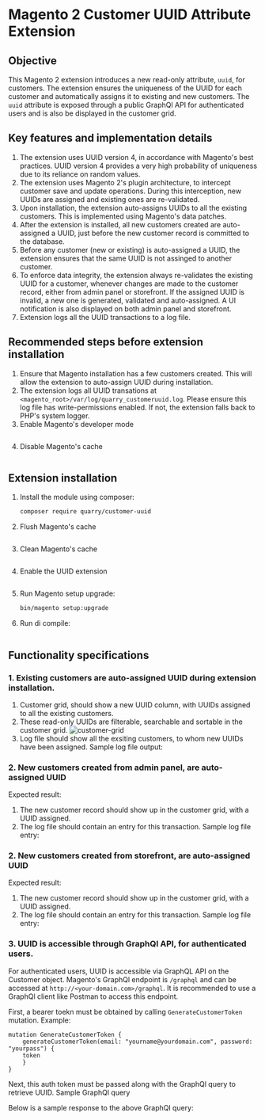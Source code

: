 # Magento 2 Customer UUID Attribute Extension

## Objective

This Magento 2 extension introduces a new read-only attribute, `uuid`, for customers. The extension ensures the uniqueness of the UUID for each customer and automatically assigns it to existing and new customers.
The `uuid` attribute is exposed through a public GraphQl API for authenticated users and is also be displayed in the customer grid.

## Key features and implementation details
1. The extension uses UUID version 4, in accordance with Magento's best practices. UUID version 4 provides a very high probability of uniqueness due to its reliance on random values.
2. The extension uses Magento 2's plugin architecture, to intercept customer save and update operations. During this interception, new UUIDs are assigned and existing ones are re-validated.
4. Upon installation, the extension auto-assigns UUIDs to all the existing customers. This is implemented using Magento's data patches. 
4. After the extension is installed, all new customers created are auto-assigned a UUID, just before the new customer record is committed to the database. 
5. Before any customer (new or existing) is auto-assigned a UUID, the extension ensures that the same UUID is not assinged to another customer.
6. To enforce data integrity, the extension always re-validates the existing UUID for a customer, whenever changes are made to the customer record, either from admin panel or storefront. If the assigned UUID is invalid, a new one is generated, validated and auto-assigned. A UI notification is also displayed on both admin panel and storefront.
7. Extension logs all the UUID transactions to a log file.


## Recommended steps before extension installation
1. Ensure that Magento installation has a few customers created. This will allow the extension to auto-assign UUID during installation. 
2. The extension logs all UUID transations at ``<magento_root>/var/log/quarry_customeruuid.log``. Please ensure this log file has write-permissions enabled. If not, the extension falls back to PHP's system logger.
3. Enable Magento's developer mode
   ```bash
   ```
4. Disable Magento's cache
   ```bash
   ```

## Extension installation

1. Install the module using composer:
   ```bash
   composer require quarry/customer-uuid
   ```
2. Flush Magento's cache
   ```bash
   ```
3. Clean Magento's cache
   ```bash
   ```
4. Enable the UUID extension
   ```bash
   ```
5. Run Magento setup upgrade:
   ```bash
   bin/magento setup:upgrade
   ```
6. Run di compile:
   ```bash
   ```
## Functionality specifications
### 1. Existing customers are auto-assigned UUID during extension installation. 
1. Customer grid, should show a new UUID column, with UUIDs assigned to all the existing customers.
2. These read-only UUIDs are filterable, searchable and sortable in the customer grid.
![customer-grid](https://github.com/faraazmalak/mage-customer-uuid/assets/3054432/15863948-86f0-452a-a332-a808e1b1e008)
3. Log file should show all the exsiting customers,  to whom new UUIDs have been assigned.
Sample log file output:

### 2. New customers created from admin panel, are auto-assigned UUID
Expected result: 
1. The new customer record should show up in the customer grid, with a UUID assigned.
2. The log file should contain an entry for this transaction.
Sample log file entry:

### 2. New customers created from storefront, are auto-assigned UUID
Expected result: 
1. The new customer record should show up in the customer grid, with a UUID assigned.
2. The log file should contain an entry for this transaction.
Sample log file entry:

### 3. UUID is accessible through GraphQl API, for authenticated users.
For authenticated users, UUID is accessible via GraphQL API on the Customer object. Magento's GraphQl endpoint is `/graphql` and can be accessed at `http://<your-domain.com>/graphql`. It is recommended to use a GraphQl client like Postman to access this endpoint.

First, a bearer toekn must be obtained by calling `GenerateCustomerToken` mutation.
Example:
```
mutation GenerateCustomerToken {
    generateCustomerToken(email: "yourname@yourdomain.com", password: "yourpass") {
    token
    }
}

```
Next, this auth token must be passed along with the GraphQl query to retrieve UUID.
Sample GraphQl query


Below is a sample response to the above GraphQl query: 

